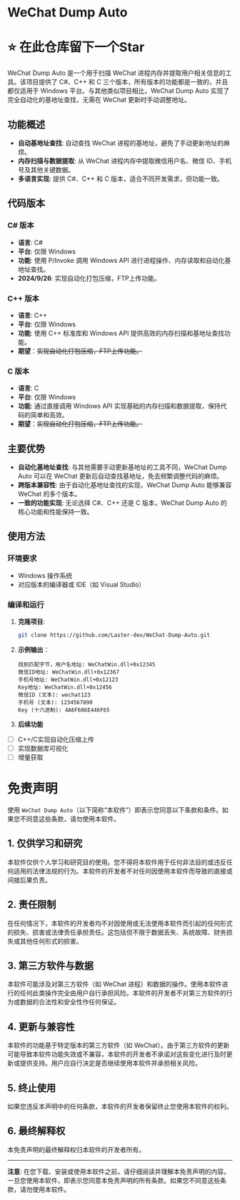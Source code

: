 # WeChat Dump Auto
<h1>⭐ 在此仓库留下一个Star</h1>
WeChat Dump Auto 是一个用于扫描 WeChat 进程内存并提取用户相关信息的工具。该项目提供了 C#、C++ 和 C 三个版本，所有版本的功能都是一致的，并且都仅适用于 Windows 平台。与其他类似项目相比，WeChat Dump Auto 实现了完全自动化的基地址查找，无需在 WeChat 更新时手动调整地址。

## 功能概述

- **自动基地址查找**: 自动查找 WeChat 进程的基地址，避免了手动更新地址的麻烦。
- **内存扫描与数据提取**: 从 WeChat 进程内存中提取微信用户名、微信 ID、手机号及其他关键数据。
- **多语言实现**: 提供 C#、C++ 和 C 版本，适合不同开发需求，但功能一致。

## 代码版本

### C# 版本

- **语言**: C#
- **平台**: 仅限 Windows
- **功能**: 使用 P/Invoke 调用 Windows API 进行进程操作、内存读取和自动化基地址查找。
- **2024/9/26**: 实现自动化打包压缩，FTP上传功能。
### C++ 版本

- **语言**: C++
- **平台**: 仅限 Windows
- **功能**: 使用 C++ 标准库和 Windows API 提供高效的内存扫描和基地址查找功能。
- **期望**：~~实现自动化打包压缩，FTP上传功能。~~
### C 版本

- **语言**: C
- **平台**: 仅限 Windows
- **功能**: 通过直接调用 Windows API 实现基础的内存扫描和数据提取，保持代码的简单和高效。
- **期望**：~~实现自动化打包压缩，FTP上传功能。~~

## 主要优势

- **自动化基地址查找**: 与其他需要手动更新基地址的工具不同，WeChat Dump Auto 可以在 WeChat 更新后自动查找基地址，免去频繁调整代码的麻烦。
- **跨版本兼容性**: 由于自动化基地址查找的实现，WeChat Dump Auto 能够兼容 WeChat 的多个版本。
- **一致的功能实现**: 无论选择 C#、C++ 还是 C 版本，WeChat Dump Auto 的核心功能和性能保持一致。

## 使用方法

### 环境要求

- Windows 操作系统
- 对应版本的编译器或 IDE（如 Visual Studio）

### 编译和运行

1. **克隆项目**: 

   ```bash
   git clone https://github.com/Laster-dev/WeChat-Dump-Auto.git
   ```
2. **示例输出**：
   ```
   找到匹配字节，用户名地址: WeChatWin.dll+0x12345
   微信ID地址: WeChatWin.dll+0x12367
   手机号地址: WeChatWin.dll+0x12123
   Key地址: WeChatWin.dll+0x12456
   微信ID (文本): wechat123
   手机号 (文本): 1234567890
   Key (十六进制): 4A6F686E446F65
   ```
3. **后续功能**
- [ ] C++/C实现自动化压缩上传
- [ ] 实现数据库可视化
- [ ] 增量获取
# 免责声明

使用 `WeChat Dump Auto`（以下简称“本软件”）即表示您同意以下条款和条件。如果您不同意这些条款，请勿使用本软件。

## 1. 仅供学习和研究

本软件仅供个人学习和研究目的使用。您不得将本软件用于任何非法目的或违反任何适用的法律法规的行为。本软件的开发者不对任何因使用本软件而导致的直接或间接后果负责。

## 2. 责任限制

在任何情况下，本软件的开发者均不对因使用或无法使用本软件而引起的任何形式的损失、损害或法律责任承担责任。这包括但不限于数据丢失、系统故障、财务损失或其他任何形式的损害。

## 3. 第三方软件与数据

本软件可能涉及对第三方软件（如 WeChat 进程）和数据的操作。使用本软件进行的任何此类操作完全由用户自行承担风险。本软件的开发者不对第三方软件的行为或数据的合法性和安全性作任何保证。

## 4. 更新与兼容性

本软件的功能基于特定版本的第三方软件（如 WeChat）。由于第三方软件的更新可能导致本软件功能失效或不兼容，本软件的开发者不承诺对这些变化进行及时更新或提供支持。用户应自行决定是否继续使用本软件并承担相关风险。

## 5. 终止使用

如果您违反本声明中的任何条款，本软件的开发者保留终止您使用本软件的权利。

## 6. 最终解释权

本免责声明的最终解释权归本软件的开发者所有。

---

**注意**: 在您下载、安装或使用本软件之前，请仔细阅读并理解本免责声明的内容。一旦您使用本软件，即表示您同意本免责声明的所有条款。如果您不同意这些条款，请勿使用本软件。
